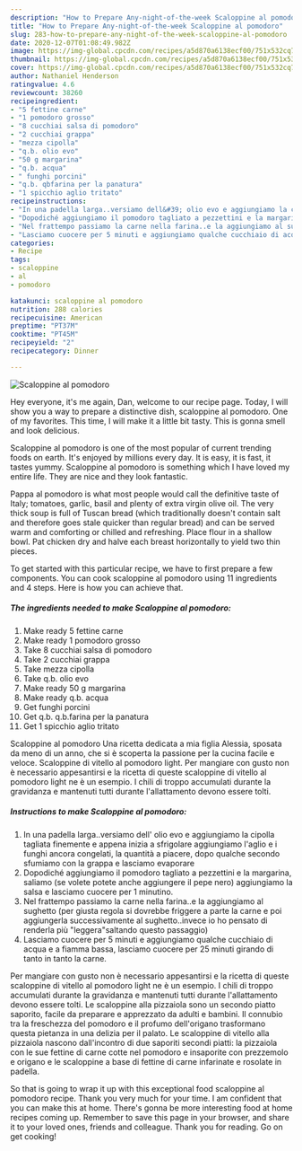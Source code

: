 ```yaml
---
description: "How to Prepare Any-night-of-the-week Scaloppine al pomodoro"
title: "How to Prepare Any-night-of-the-week Scaloppine al pomodoro"
slug: 283-how-to-prepare-any-night-of-the-week-scaloppine-al-pomodoro
date: 2020-12-07T01:08:49.982Z
image: https://img-global.cpcdn.com/recipes/a5d870a6138ecf00/751x532cq70/scaloppine-al-pomodoro-recipe-main-photo.jpg
thumbnail: https://img-global.cpcdn.com/recipes/a5d870a6138ecf00/751x532cq70/scaloppine-al-pomodoro-recipe-main-photo.jpg
cover: https://img-global.cpcdn.com/recipes/a5d870a6138ecf00/751x532cq70/scaloppine-al-pomodoro-recipe-main-photo.jpg
author: Nathaniel Henderson
ratingvalue: 4.6
reviewcount: 38260
recipeingredient:
- "5 fettine carne"
- "1 pomodoro grosso"
- "8 cucchiai salsa di pomodoro"
- "2 cucchiai grappa"
- "mezza cipolla"
- "q.b. olio evo"
- "50 g margarina"
- "q.b. acqua"
- " funghi porcini"
- "q.b. qbfarina per la panatura"
- "1 spicchio aglio tritato"
recipeinstructions:
- "In una padella larga..versiamo dell&#39; olio evo e aggiungiamo la cipolla tagliata finemente e appena inizia a sfrigolare aggiungiamo l&#39;aglio e i funghi ancora congelati, la quantità a piacere, dopo qualche secondo sfumiamo con la grappa e lasciamo evaporare"
- "Dopodiché aggiungiamo il pomodoro tagliato a pezzettini e la margarina, saliamo (se volete potete anche aggiungere il pepe nero) aggiungiamo la salsa e lasciamo cuocere per 1 minutino."
- "Nel frattempo passiamo la carne nella farina..e la aggiungiamo al sughetto (per giusta regola si dovrebbe friggere a parte la carne e poi aggiungerla successivamente al sughetto..invece io ho pensato di renderla più &#34;leggera&#34;saltando questo passaggio)"
- "Lasciamo cuocere per 5 minuti e aggiungiamo qualche cucchiaio di acqua e a fiamma bassa, lasciamo cuocere per 25 minuti girando di tanto in tanto la carne."
categories:
- Recipe
tags:
- scaloppine
- al
- pomodoro

katakunci: scaloppine al pomodoro 
nutrition: 288 calories
recipecuisine: American
preptime: "PT37M"
cooktime: "PT45M"
recipeyield: "2"
recipecategory: Dinner

---
```



![Scaloppine al pomodoro](https://img-global.cpcdn.com/recipes/a5d870a6138ecf00/751x532cq70/scaloppine-al-pomodoro-recipe-main-photo.jpg)

Hey everyone, it's me again, Dan, welcome to our recipe page. Today, I will show you a way to prepare a distinctive dish, scaloppine al pomodoro. One of my favorites. This time, I will make it a little bit tasty. This is gonna smell and look delicious.

Scaloppine al pomodoro is one of the most popular of current trending foods on earth. It's enjoyed by millions every day. It is easy, it is fast, it tastes yummy. Scaloppine al pomodoro is something which I have loved my entire life. They are nice and they look fantastic.

Pappa al pomodoro is what most people would call the definitive taste of Italy; tomatoes, garlic, basil and plenty of extra virgin olive oil. The very thick soup is full of Tuscan bread (which traditionally doesn&#39;t contain salt and therefore goes stale quicker than regular bread) and can be served warm and comforting or chilled and refreshing. Place flour in a shallow bowl. Pat chicken dry and halve each breast horizontally to yield two thin pieces.


To get started with this particular recipe, we have to first prepare a few components. You can cook scaloppine al pomodoro using 11 ingredients and 4 steps. Here is how you can achieve that.

<!--inarticleads1-->

##### The ingredients needed to make Scaloppine al pomodoro:

1. Make ready 5 fettine carne
1. Make ready 1 pomodoro grosso
1. Take 8 cucchiai salsa di pomodoro
1. Take 2 cucchiai grappa
1. Take mezza cipolla
1. Take q.b. olio evo
1. Make ready 50 g margarina
1. Make ready q.b. acqua
1. Get  funghi porcini
1. Get q.b. q.b.farina per la panatura
1. Get 1 spicchio aglio tritato


Scaloppine al pomodoro Una ricetta dedicata a mia figlia Alessia, sposata da meno di un anno, che si è scoperta la passione per la cucina facile e veloce. Scaloppine di vitello al pomodoro light. Per mangiare con gusto non è necessario appesantirsi e la ricetta di queste scaloppine di vitello al pomodoro light ne è un esempio. I chili di troppo accumulati durante la gravidanza e mantenuti tutti durante l&#39;allattamento devono essere tolti. 

<!--inarticleads2-->

##### Instructions to make Scaloppine al pomodoro:

1. In una padella larga..versiamo dell&#39; olio evo e aggiungiamo la cipolla tagliata finemente e appena inizia a sfrigolare aggiungiamo l&#39;aglio e i funghi ancora congelati, la quantità a piacere, dopo qualche secondo sfumiamo con la grappa e lasciamo evaporare
1. Dopodiché aggiungiamo il pomodoro tagliato a pezzettini e la margarina, saliamo (se volete potete anche aggiungere il pepe nero) aggiungiamo la salsa e lasciamo cuocere per 1 minutino.
1. Nel frattempo passiamo la carne nella farina..e la aggiungiamo al sughetto (per giusta regola si dovrebbe friggere a parte la carne e poi aggiungerla successivamente al sughetto..invece io ho pensato di renderla più &#34;leggera&#34;saltando questo passaggio)
1. Lasciamo cuocere per 5 minuti e aggiungiamo qualche cucchiaio di acqua e a fiamma bassa, lasciamo cuocere per 25 minuti girando di tanto in tanto la carne.


Per mangiare con gusto non è necessario appesantirsi e la ricetta di queste scaloppine di vitello al pomodoro light ne è un esempio. I chili di troppo accumulati durante la gravidanza e mantenuti tutti durante l&#39;allattamento devono essere tolti. Le scaloppine alla pizzaiola sono un secondo piatto saporito, facile da preparare e apprezzato da adulti e bambini. Il connubio tra la freschezza del pomodoro e il profumo dell&#39;origano trasformano questa pietanza in una delizia per il palato. Le scaloppine di vitello alla pizzaiola nascono dall&#39;incontro di due saporiti secondi piatti: la pizzaiola con le sue fettine di carne cotte nel pomodoro e insaporite con prezzemolo e origano e le scaloppine a base di fettine di carne infarinate e rosolate in padella. 

So that is going to wrap it up with this exceptional food scaloppine al pomodoro recipe. Thank you very much for your time. I am confident that you can make this at home. There's gonna be more interesting food at home recipes coming up. Remember to save this page in your browser, and share it to your loved ones, friends and colleague. Thank you for reading. Go on get cooking!
